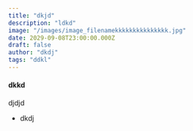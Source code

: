 ```yaml
---
title: "dkjd"
description: "ldkd"
image: "/images/image_filenamekkkkkkkkkkkkkkk.jpg"
date: 2029-09-08T23:00:00.000Z
draft: false
author: "dkdj"
tags: "ddkl"
---
```


#### dkkd

djdjd



- dkdj